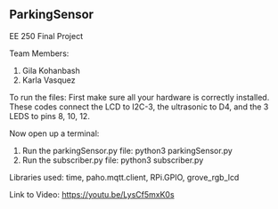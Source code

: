 ## ParkingSensor
EE 250 Final Project 


Team Members:
 1. Gila Kohanbash
 2. Karla Vasquez

To run the files:
First make sure all your hardware is correctly installed. 
These codes connect the LCD to I2C-3, the ultrasonic to D4, and the 3 LEDS to pins 8, 10, 12.

Now open up a terminal:
1. Run the parkingSensor.py file: python3 parkingSensor.py
2. Run the subscriber.py file: python3 subscriber.py


Libraries used: time, paho.mqtt.client, RPi.GPIO, grove_rgb_lcd


Link to Video: https://youtu.be/LysCf5mxK0s

